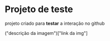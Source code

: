 # Projeto de teste

projeto criado para **testar** a interação no github

("descrição da imagem")["link da img"]